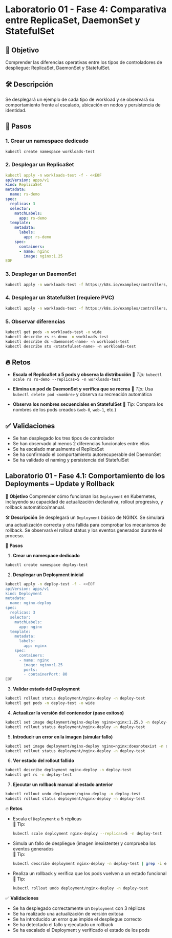 # Laboratorio 01 - Fase 4: Comparativa entre ReplicaSet, DaemonSet y StatefulSet

## 🎯 Objetivo

Comprender las diferencias operativas entre los tipos de controladores de despliegue: ReplicaSet, DaemonSet y StatefulSet.

## 🛠️ Descripción

Se desplegará un ejemplo de cada tipo de workload y se observará su comportamiento frente al escalado, ubicación en nodos y persistencia de identidad.

## 🔧 Pasos

### 1. Crear un namespace dedicado

```bash
kubectl create namespace workloads-test
```

### 2. Desplegar un ReplicaSet

```yaml
kubectl apply -n workloads-test -f - <<EOF
apiVersion: apps/v1
kind: ReplicaSet
metadata:
  name: rs-demo
spec:
  replicas: 3
  selector:
    matchLabels:
      app: rs-demo
  template:
    metadata:
      labels:
        app: rs-demo
    spec:
      containers:
      - name: nginx
        image: nginx:1.25
EOF
```

### 3. Desplegar un DaemonSet

```bash
kubectl apply -n workloads-test -f https://k8s.io/examples/controllers/daemonset.yaml
```

### 4. Desplegar un StatefulSet (requiere PVC)

```bash
kubectl apply -n workloads-test -f https://k8s.io/examples/controllers/statefulset.yaml
```

### 5. Observar diferencias

```bash
kubectl get pods -n workloads-test -o wide
kubectl describe rs rs-demo -n workloads-test
kubectl describe ds <daemonset-name> -n workloads-test
kubectl describe sts <statefulset-name> -n workloads-test
```

## 🔥 Retos

* **Escala el ReplicaSet a 5 pods y observa la distribución**
  🔧 *Tip:* `kubectl scale rs rs-demo --replicas=5 -n workloads-test`

* **Elimina un pod de DaemonSet y verifica que se recrea**
  🔧 *Tip:* Usa `kubectl delete pod <nombre>` y observa su recreación automática

* **Observa los nombres secuenciales en StatefulSet**
  🔧 *Tip:* Compara los nombres de los pods creados (`web-0`, `web-1`, etc.)

## ✅ Validaciones

* Se han desplegado los tres tipos de controlador
* Se han observado al menos 2 diferencias funcionales entre ellos
* Se ha escalado manualmente el ReplicaSet
* Se ha confirmado el comportamiento autorecuperable del DaemonSet
* Se ha validado el naming y persistencia del StatefulSet




## Laboratorio 01 - Fase 4.1: Comportamiento de los Deployments – Update y Rollback

🎯 **Objetivo**
Comprender cómo funcionan los `Deployment` en Kubernetes, incluyendo su capacidad de actualización declarativa, rollout progresivo, y rollback automático/manual.

🛠️ **Descripción**
Se desplegará un `Deployment` básico de NGINX. Se simulará una actualización correcta y otra fallida para comprobar los mecanismos de rollback. Se observará el rollout status y los eventos generados durante el proceso.

🔧 **Pasos**

1. **Crear un namespace dedicado**  
```bash
kubectl create namespace deploy-test
```

2. **Desplegar un Deployment inicial**  
```bash
kubectl apply -n deploy-test -f - <<EOF
apiVersion: apps/v1
kind: Deployment
metadata:
  name: nginx-deploy
spec:
  replicas: 3
  selector:
    matchLabels:
      app: nginx
  template:
    metadata:
      labels:
        app: nginx
    spec:
      containers:
      - name: nginx
        image: nginx:1.25
        ports:
        - containerPort: 80
EOF
```

3. **Validar estado del Deployment**  
```bash
kubectl rollout status deployment/nginx-deploy -n deploy-test
kubectl get pods -n deploy-test -o wide
```

4. **Actualizar la versión del contenedor (pase exitoso)**  
```bash
kubectl set image deployment/nginx-deploy nginx=nginx:1.25.3 -n deploy-test
kubectl rollout status deployment/nginx-deploy -n deploy-test
```

5. **Introducir un error en la imagen (simular fallo)**  
```bash
kubectl set image deployment/nginx-deploy nginx=nginx:doesnotexist -n deploy-test
kubectl rollout status deployment/nginx-deploy -n deploy-test
```

6. **Ver estado del rollout fallido**  
```bash
kubectl describe deployment nginx-deploy -n deploy-test
kubectl get rs -n deploy-test
```

7. **Ejecutar un rollback manual al estado anterior**  
```bash
kubectl rollout undo deployment/nginx-deploy -n deploy-test
kubectl rollout status deployment/nginx-deploy -n deploy-test
```

🔥 **Retos**

- Escala el `Deployment` a 5 réplicas  
  🔧 Tip:  
  ```bash
  kubectl scale deployment nginx-deploy --replicas=5 -n deploy-test
  ```

- Simula un fallo de despliegue (imagen inexistente) y comprueba los eventos generados  
  🔧 Tip:  
  ```bash
  kubectl describe deployment nginx-deploy -n deploy-test | grep -i event -A 10
  ```

- Realiza un rollback y verifica que los pods vuelven a un estado funcional  
  🔧 Tip:  
  ```bash
  kubectl rollout undo deployment/nginx-deploy -n deploy-test
  ```

✅ **Validaciones**

- Se ha desplegado correctamente un `Deployment` con 3 réplicas
- Se ha realizado una actualización de versión exitosa
- Se ha introducido un error que impide el despliegue correcto
- Se ha detectado el fallo y ejecutado un rollback
- Se ha escalado el Deployment y verificado el estado de los pods

